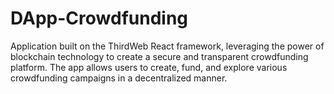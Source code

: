 # DApp-Crowdfunding
Application built on the ThirdWeb React framework, leveraging the power of blockchain technology to create a secure and transparent crowdfunding platform. The app allows users to create, fund, and explore various crowdfunding campaigns in a decentralized manner.
